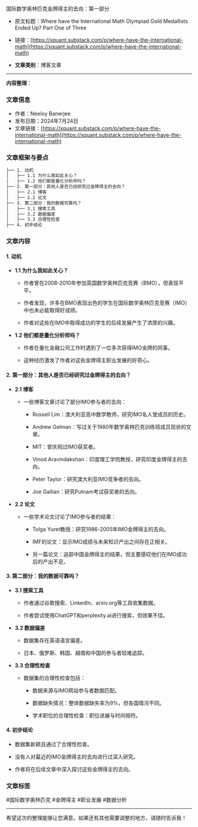 国际数学奥林匹克金牌得主的去向：第一部分
    
- 原文标题：Where have the International Math Olympiad Gold Medallists Ended Up? Part One of Three
- 链接：[https://xquant.substack.com/p/where-have-the-international-math](https://xquant.substack.com/p/where-have-the-international-math)
    
- **文章类别**：博客文章
    

---

**内容整理**：

### 文章信息

- 作者：Neeloy Banerjee
- 发布日期：2024年7月24日
- 文章链接：[https://xquant.substack.com/p/where-have-the-international-math](https://xquant.substack.com/p/where-have-the-international-math)
    

### 文章框架与要点


```markdown
├── 1. 动机
│   ├── 1.1 为什么我如此关心？
│   ├── 1.2 他们都是量化分析师吗？
├── 2. 第一部分：其他人是否已经研究过金牌得主的去向？
│   ├── 2.1 博客
│   ├── 2.2 论文
├── 3. 第二部分：我的数据可靠吗？
│   ├── 3.1 搜索工具
│   ├── 3.2 数据偏差
│   ├── 3.3 合理性检查
├── 4. 初步结论
```

### 文章内容

#### 1. 动机

- **1.1 为什么我如此关心？**
    
    - 作者曾在2008-2010年参加英国数学奥林匹克竞赛（BMO），但表现平平。
        
    - 作者发现，许多在BMO表现出色的学生在国际数学奥林匹克竞赛（IMO）中也未必能取得好成绩。
        
    - 作者对这些在IMO中取得成功的学生的后续发展产生了浓厚的兴趣。
        
- **1.2 他们都是量化分析师吗？**
    
    - 作者在量化金融公司工作时遇到了一位多次获得IMO金牌的同事。
        
    - 这种经历激发了作者对这些金牌得主职业发展的好奇心。
        

#### 2. 第一部分：其他人是否已经研究过金牌得主的去向？

- **2.1 博客**
    
    - 一些博客文章讨论了部分IMO参与者的去向：
        
        - Russell Lim：澳大利亚高中数学教师，研究IMO名人堂成员的历史。
            
        - Andrew Gelman：写过关于1980年数学奥林匹克训练班成员现状的文章。
            
        - MIT：曾庆祝过IMO获奖者。
            
        - Vinod Aravindakshan：印度理工学院教授，研究印度金牌得主的去向。
            
        - Peter Taylor：研究澳大利亚IMO竞争者的去向。
            
        - Joe Gallian：研究Putnam考试获奖者的去向。
            
- **2.2 论文**
    
    - 一些学术论文讨论了IMO参与者的结果：
        
        - Tolga Yuret教授：研究1986-2005年IMO金牌得主的去向。
            
        - IMF的论文：显示IMO成绩与未来知识产出之间存在正相关。
            
        - 另一篇论文：追踪中国金牌得主的结果，但主要感叹他们在IMO成功后的产出不足。
            

#### 3. 第二部分：我的数据可靠吗？

- **3.1 搜索工具**
    
    - 作者通过谷歌搜索、LinkedIn、arxiv.org等工具收集数据。
        
    - 作者尝试使用ChatGPT和perplexity.ai进行搜索，但效果不佳。
        
- **3.2 数据偏差**
    
    - 数据集存在英语语言偏差。
        
    - 日本、俄罗斯、韩国、越南和中国的参与者较难追踪。
        
- **3.3 合理性检查**
    
    - 数据集的合理性检查包括：
        
        - 数据来源与IMO网站参与者数据匹配。
            
        - 数据缺失情况：整体数据缺失率为9%，但各国情况不同。
            
        - 学术职位的合理性检查：职位进展与时间相符。
            

#### 4. 初步结论

- 数据集新颖且通过了合理性检查。
    
- 没有人对最近的IMO金牌得主的去向进行过深入研究。
    
- 作者将在后续文章中深入探讨这些金牌得主的去向。
    

### 文章标签

#国际数学奥林匹克 #金牌得主 #职业发展 #数据分析

---

希望这次的整理能够让您满意。如果还有其他需要调整的地方，请随时告诉我！